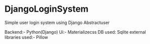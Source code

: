 # DjangoLoginSystem

Simple user login system using Django Abstractuser

Backend:- Python(Django) 
Ui:- Materializecss DB used: Sqlite 
external libraries used:- Pillow

